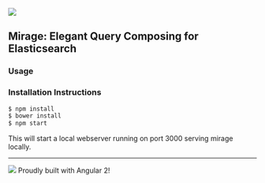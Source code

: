 ![](http://i.imgur.com/RoyFbSb.png?1)

## Mirage: Elegant Query Composing for Elasticsearch

### Usage



### Installation Instructions

```sh
$ npm install 
$ bower install
$ npm start
```

This will start a local webserver running on port 3000 serving mirage locally.


---

![](https://avatars0.githubusercontent.com/u/139426?v=3&s=20) Proudly built with Angular 2!
